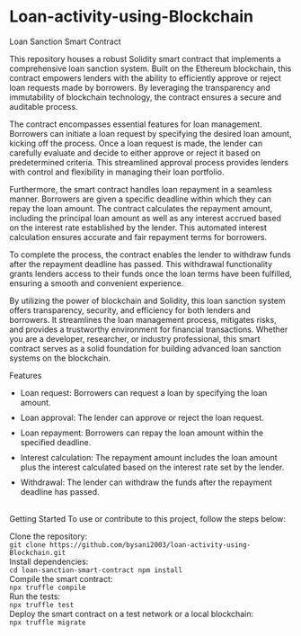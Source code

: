 # Loan-activity-using-Blockchain

Loan Sanction Smart Contract

This repository houses a robust Solidity smart contract that implements a comprehensive loan sanction system. Built on the Ethereum blockchain, this contract empowers lenders with the ability to efficiently approve or reject loan requests made by borrowers. By leveraging the transparency and immutability of blockchain technology, the contract ensures a secure and auditable process.

The contract encompasses essential features for loan management. Borrowers can initiate a loan request by specifying the desired loan amount, kicking off the process. Once a loan request is made, the lender can carefully evaluate and decide to either approve or reject it based on predetermined criteria. This streamlined approval process provides lenders with control and flexibility in managing their loan portfolio.

Furthermore, the smart contract handles loan repayment in a seamless manner. Borrowers are given a specific deadline within which they can repay the loan amount. The contract calculates the repayment amount, including the principal loan amount as well as any interest accrued based on the interest rate established by the lender. This automated interest calculation ensures accurate and fair repayment terms for borrowers.

To complete the process, the contract enables the lender to withdraw funds after the repayment deadline has passed. This withdrawal functionality grants lenders access to their funds once the loan terms have been fulfilled, ensuring a smooth and convenient experience.

By utilizing the power of blockchain and Solidity, this loan sanction system offers transparency, security, and efficiency for both lenders and borrowers. It streamlines the loan management process, mitigates risks, and provides a trustworthy environment for financial transactions. Whether you are a developer, researcher, or industry professional, this smart contract serves as a solid foundation for building advanced loan sanction systems on the blockchain.

Features
<ul style="list-style-type: disc; padding-left: 20px;">
  <li style="margin-bottom: 10px;">Loan request: Borrowers can request a loan by specifying the loan amount.</li>
  <li style="margin-bottom: 10px;">Loan approval: The lender can approve or reject the loan request.</li>
  <li style="margin-bottom: 10px;">Loan repayment: Borrowers can repay the loan amount within the specified deadline.</li>
  <li style="margin-bottom: 10px;">Interest calculation: The repayment amount includes the loan amount plus the interest calculated based on the interest rate set by the lender.</li>
  <li style="margin-bottom: 10px;">Withdrawal: The lender can withdraw the funds after the repayment deadline has passed.</li>
</ul>
<br>
Getting Started
To use or contribute to this project, follow the steps below:

Clone the repository:<br>
`git clone https://github.com/bysani2003/loan-activity-using-Blockchain.git`<br>
Install dependencies:<br>
`cd loan-sanction-smart-contract
npm install`<br>
Compile the smart contract:<br>
`npx truffle compile`<br>
Run the tests:<br>
`npx truffle test`<br>
Deploy the smart contract on a test network or a local blockchain:<br>
`npx truffle migrate`
